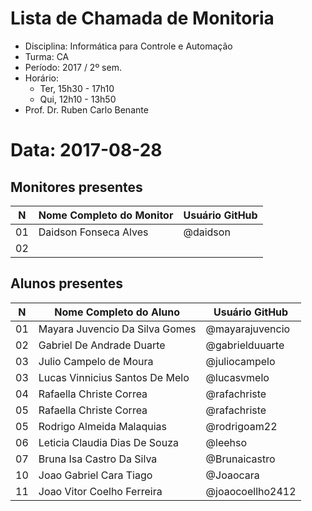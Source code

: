 # Lista de Chamada de Monitoria

* Disciplina: Informática para Controle e Automação
* Turma: CA
* Período: 2017 / 2º sem.
* Horário:
    - Ter, 15h30 - 17h10
    - Qui, 12h10 - 13h50
* Prof. Dr. Ruben Carlo Benante

# Data: 2017-08-28

## Monitores presentes

 N | Nome Completo do Monitor                   | Usuário GitHub       |
---|--------------------------------------------|----------------------|
01 | Daidson Fonseca Alves                      | @daidson             |
02 |                                            |                      |


## Alunos presentes

 N | Nome Completo do Aluno                     | Usuário GitHub       |
---|--------------------------------------------|----------------------|
01 | Mayara Juvencio Da Silva Gomes             | @mayarajuvencio      |
02 | Gabriel De Andrade Duarte                  | @gabrielduuarte      |
03 | Julio Campelo de Moura                     | @juliocampelo        |
03 | Lucas Vinnicius Santos De Melo             | @lucasvmelo          |
04 | Rafaella Christe Correa                    | @rafachriste         | 
05 | Rafaella Christe Correa                    | @rafachriste         | 
05 | Rodrigo Almeida Malaquias                  | @rodrigoam22         |
06 | Leticia Claudia Dias De Souza              | @leehso              |
07 | Bruna Isa Castro Da Silva                  | @Brunaicastro        |
10 | Joao Gabriel Cara Tiago                    | @Joaocara            |
11 | Joao Vitor Coelho Ferreira                 | @joaocoellho2412     |
